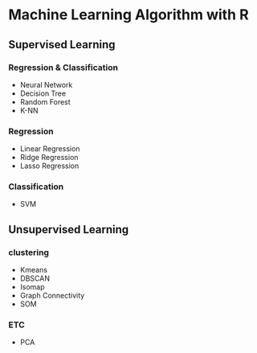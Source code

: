 # Machine Learning Algorithm with R

## Supervised Learning

### Regression & Classification

- Neural Network
- Decision Tree
- Random Forest
- K-NN

### Regression

- Linear Regression
- Ridge Regression
- Lasso Regression

### Classification

- SVM

## Unsupervised Learning

### clustering

- Kmeans
- DBSCAN
- Isomap
- Graph Connectivity
- SOM

### ETC
- PCA
